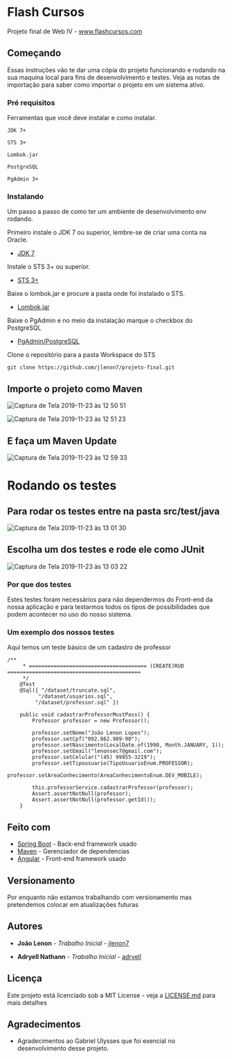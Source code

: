 # Flash Cursos

Projeto final de Web IV - www.flashcursos.com

## Começando

Essas instruções vão te dar uma cópia do projeto funcionando e rodando na sua maquina local para fins de desenvolvimento e testes. Veja as notas de importação para saber como importar o projeto em um sistema ativo.

### Pré requisitos

Ferramentas que você deve instalar e como instalar.

```
JDK 7+
```
```
STS 3+
```
```
Lombok.jar
```
```
PostgreSQL
```
```
PgAdmin 3+
```

### Instalando

Um passo a passo de como ter um ambiente de desenvolvimento env rodando.


Primeiro instale o JDK 7 ou superior, lembre-se de criar uma conta na Oracle.

* [JDK 7](https://www.oracle.com/technetwork/pt/java/javase/downloads/jdk8-downloads-2133151.html)

Instale o STS 3+ ou superior.

* [STS 3+](https://spring.io/tools)

Baixe o lombok.jar e procure a pasta onde foi instalado o STS.

* [Lombok.jar](https://projectlombok.org/download)

Baixe o PgAdmin e no meio da instalação marque o checkbox do PostgreSQL

* [PgAdmin/PostgreSQL](https://www.pgadmin.org/download/)

Clone o repositório para a pasta Workspace do STS

```
git clone https://github.com/jlenon7/projeto-final.git
```

## Importe o projeto como Maven

![Captura de Tela 2019-11-23 às 12 50 51](https://user-images.githubusercontent.com/52840235/69481480-80a79580-0df0-11ea-8973-0ebe017ced52.png)


![Captura de Tela 2019-11-23 às 12 51 23](https://user-images.githubusercontent.com/52840235/69481492-93ba6580-0df0-11ea-8bf7-41ec9d32775f.png)

## E faça um Maven Update

![Captura de Tela 2019-11-23 às 12 59 33](https://user-images.githubusercontent.com/52840235/69481559-22c77d80-0df1-11ea-9a5c-2cd9ddcb0b03.png)

# Rodando os testes

## Para rodar os testes entre na pasta src/test/java

![Captura de Tela 2019-11-23 às 13 01 30](https://user-images.githubusercontent.com/52840235/69481588-6326fb80-0df1-11ea-984e-e54b3339f60f.png)

## Escolha um dos testes e rode ele como JUnit

![Captura de Tela 2019-11-23 às 13 03 22](https://user-images.githubusercontent.com/52840235/69481625-a6816a00-0df1-11ea-9896-86f66e8ea134.png)

### Por que dos testes

Estes testes foram necessários para não dependermos do Front-end da nossa aplicação e para testarmos todos os tipos de possibilidades que podem acontecer no uso do nosso sistema.

### Um exemplo dos nossos testes

Aqui temos um teste básico de um cadastro de professor

```
/**
	 * ====================================== (CREATE)RUD ===========================================
	 */
	@Test
	@Sql({ "/dataset/truncate.sql", 
		  "/dataset/usuarios.sql",
		 "/dataset/professor.sql" })

	public void cadastrarProfessorMustPass() {
		Professor professor = new Professor();

		professor.setNome("João Lenon Lopes");
		professor.setCpf("092.862.989-90");
		professor.setNascimento(LocalDate.of(1990, Month.JANUARY, 1));
		professor.setEmail("lenonsec7@gmail.com");
		professor.setCelular("(45) 99955-3219");
		professor.setTipousuario(TipoUsuarioEnum.PROFESSOR);
		professor.setAreaConhecimento(AreaConhecimentoEnum.DEV_MOBILE);
		
		this.professorService.cadastrarProfessor(professor);		
		Assert.assertNotNull(professor);
		Assert.assertNotNull(professor.getId());		
	}
```

## Feito com

* [Spring Boot](https://spring.io/projects/spring-boot) - Back-end framework usado
* [Maven](https://maven.apache.org/) - Gerenciador de dependencias
* [Angular](https://spring.io/projects/spring-boot) - Front-end framework usado


## Versionamento

Por enquanto não estamos trabalhando com versionamento mas pretendemos colocar em atualizações futuras 

## Autores

* **João Lenon** - *Trabalho Inicial* - [jlenon7](https://github.com/jlenon7)

* **Adryell Nathann** - *Trabalho Inicial* - [adryell](https://github.com/Adryell)

## Licença

Este projeto está licenciado sob a MIT License - veja a [LICENSE.md](LICENSE.md) para mais detalhes

## Agradecimentos

* Agradecimentos ao Gabriel Ulysses que foi exencial no desenvolvimento desse projeto.
